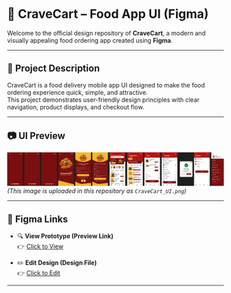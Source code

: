# 🍕 CraveCart – Food App UI (Figma)

Welcome to the official design repository of **CraveCart**, a modern and visually appealing food ordering app created using **Figma**.

---

## 📌 Project Description

CraveCart is a food delivery mobile app UI designed to make the food ordering experience quick, simple, and attractive.  
This project demonstrates user-friendly design principles with clear navigation, product displays, and checkout flow.

---

## 📷 UI Preview

![CraveCart_UI_Screen](/CraveCart_UI_Screen.jpg/CraveCart_UI.png)
_(This image is uploaded in this repository as `CraveCart_UI.png`)_

---

## 🔗 Figma Links

- 🔍 **View Prototype (Preview Link)**  
  👉 [Click to View](https://www.figma.com/proto/61xJonCMMc01wEmLVHbALf/Food-App?node-id=22-138&p=f&t=hiqSGPdKDCIPK3zG-1&scaling=scale-down&content-scaling=fixed&page-id=0%3A1&starting-point-node-id=1%3A2)

- ✏️ **Edit Design (Design File)**  
  👉 [Click to Edit](https://www.figma.com/design/61xJonCMMc01wEmLVHbALf/Food-App?node-id=0-1&t=kpXCe7AMsOmUD5GC-1)

---


